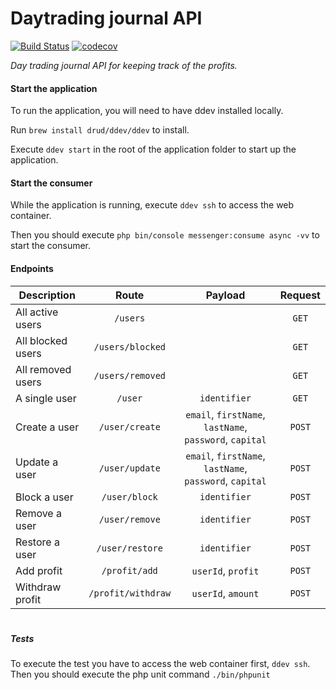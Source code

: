 # Daytrading journal API
[![Build Status](https://travis-ci.org/rickintveld/daytrading-journal-api.svg?branch=master)](https://travis-ci.org/rickintveld/daytrading-journal-api)
[![codecov](https://codecov.io/gh/rickintveld/daytrading-journal-api/branch/master/graph/badge.svg?token=IMGRFFXCAK)](https://codecov.io/gh/rickintveld/daytrading-journal-api)


*Day trading journal API for keeping track of the profits.*

#### Start the application
To run the application, you will need to have ddev installed locally.

Run `brew install drud/ddev/ddev` to install.

Execute `ddev start` in the root of the application folder to start up the application.

#### Start the consumer
While the application is running, execute `ddev ssh` to access the web container.

Then you should execute `php bin/console messenger:consume async -vv` to start the consumer.

#### Endpoints

| Description       | Route              | Payload                                                 | Request |
| ------------------|:--------------:    | :-----------------------------------------------------: | :------:|
| All active users  | `/users`           |                                                         | `GET`   |
| All blocked users | `/users/blocked`   |                                                         | `GET`   |
| All removed users | `/users/removed`   |                                                         | `GET`   |
| A single user     | `/user`            | `identifier`                                            | `GET`   |
| Create a user     | `/user/create`     | `email`, `firstName`, `lastName`, `password`, `capital` | `POST`  |
| Update a user     | `/user/update`     | `email`, `firstName`, `lastName`, `password`, `capital` | `POST`  |
| Block a user      | `/user/block`      | `identifier`                                            | `POST`  |
| Remove a user     | `/user/remove`     | `identifier`                                            | `POST`  |
| Restore a user    | `/user/restore`    | `identifier`                                            | `POST`  |
| Add profit        | `/profit/add`      | `userId`, `profit`                                      | `POST`  |
| Withdraw profit   | `/profit/withdraw` | `userId`, `amount`                                      | `POST`  |

#
##### Tests

To execute the test you have to access the web container first, `ddev ssh`. Then you should execute the php unit command `./bin/phpunit`
